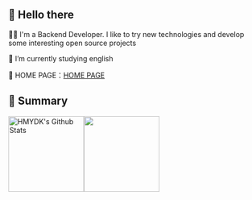 <!-- <img align='right' src="https://media.giphy.com/media/M9gbBd9nbDrOTu1Mqx/giphy.gif" width="230"> -->
<h2>👋 Hello there</h3>
<p>👨‍💻 I'm a Backend Developer. I like to try new technologies and develop some interesting open source projects</p>
<!-- <p>📜 My website：<a href="" target="_blank">site name</a>. will write some technical blogs and life records</p> -->
<p>🌱 I’m currently studying english</p>
<p>📝 HOME PAGE：<a href="https://home-page-six-rho.vercel.app/" target="_blank">HOME PAGE</a><p>



<h2>🤔 Summary</h3>

<p style="display: flex;align-items: center;">
  <img height="150" src="https://github-readme-stats.vercel.app/api?username=HMYDK&include_all_commits=true&count_private=true&show_icons=true&line_height=20&title_color=7A7ADB&icon_color=2234AE&text_color=D3D3D3&bg_color=0,000000,130F40" alt="HMYDK's Github Stats">

<img height="150" src="https://github-readme-stats.vercel.app/api/top-langs/?username=HMYDK&layout=compact&text_color=daf7dc&bg_color=151515&exclude_repo=HMYDK.github.io" >
</p>

